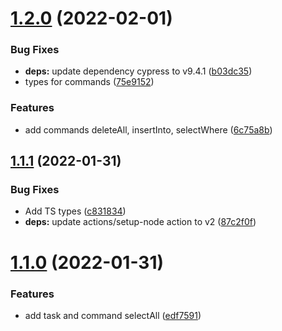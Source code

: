 # [1.2.0](https://github.com/LeJeanbono/cypress-mysql/compare/v1.1.1...v1.2.0) (2022-02-01)


### Bug Fixes

* **deps:** update dependency cypress to v9.4.1 ([b03dc35](https://github.com/LeJeanbono/cypress-mysql/commit/b03dc35a6ef4e731d58ff0fe32b23f2cd1200f9a))
* types for commands ([75e9152](https://github.com/LeJeanbono/cypress-mysql/commit/75e9152743dedfd14386d1f48950b43f9d6dc8d3))


### Features

* add commands deleteAll, insertInto, selectWhere ([6c75a8b](https://github.com/LeJeanbono/cypress-mysql/commit/6c75a8b8c7bf2ecd55c5dfe2fa9fc6ee5a75f0ba))

## [1.1.1](https://github.com/LeJeanbono/cypress-mysql/compare/v1.1.0...v1.1.1) (2022-01-31)


### Bug Fixes

* Add TS types ([c831834](https://github.com/LeJeanbono/cypress-mysql/commit/c8318348d9f68a5d481fa4213ac105bbc593ec60))
* **deps:** update actions/setup-node action to v2 ([87c2f0f](https://github.com/LeJeanbono/cypress-mysql/commit/87c2f0ffbb943a984b3f84395ed15197371d041e))

# [1.1.0](https://github.com/LeJeanbono/cypress-mysql/compare/v1.0.0...v1.1.0) (2022-01-31)


### Features

* add task and command selectAll ([edf7591](https://github.com/LeJeanbono/cypress-mysql/commit/edf7591b92fd24b332f40f38f400f872a6522d3f))

